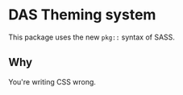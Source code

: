 # DAS Theming system

This package uses the new `pkg::` syntax of SASS.

## Why
You're writing CSS wrong.
